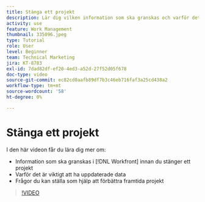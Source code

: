 ```yaml
---
title: Stänga ett projekt
description: Lär dig vilken information som ska granskas och varför det är viktigt att ha uppdaterade data i ett projekt innan du stänger det i [!DNL  Workfront].
activity: use
feature: Work Management
thumbnail: 335096.jpeg
type: Tutorial
role: User
level: Beginner
team: Technical Marketing
jira: KT-8783
exl-id: 7dad82df-ef20-4ed3-a52d-27f52d05f678
doc-type: video
source-git-commit: ec82cd0aafb89df7b3c46eb716faf3a25cd438a2
workflow-type: tm+mt
source-wordcount: '58'
ht-degree: 0%

---
```


# Stänga ett projekt

I den här videon får du lära dig mer om:

* Information som ska granskas i [!DNL Workfront] innan du stänger ett projekt
* Varför det är viktigt att ha uppdaterade data
* Frågor du kan ställa som hjälp att förbättra framtida projekt

>[!VIDEO](https://video.tv.adobe.com/v/335096/?quality=12&learn=on)

<!---
learn more urls:
Update task status
Issue statuses
--->

